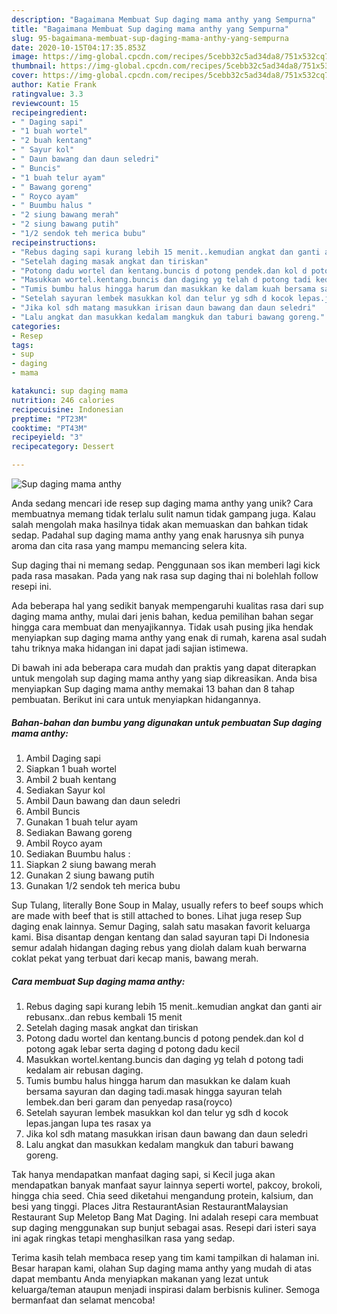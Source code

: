 ```yaml
---
description: "Bagaimana Membuat Sup daging mama anthy yang Sempurna"
title: "Bagaimana Membuat Sup daging mama anthy yang Sempurna"
slug: 95-bagaimana-membuat-sup-daging-mama-anthy-yang-sempurna
date: 2020-10-15T04:17:35.853Z
image: https://img-global.cpcdn.com/recipes/5cebb32c5ad34da8/751x532cq70/sup-daging-mama-anthy-foto-resep-utama.jpg
thumbnail: https://img-global.cpcdn.com/recipes/5cebb32c5ad34da8/751x532cq70/sup-daging-mama-anthy-foto-resep-utama.jpg
cover: https://img-global.cpcdn.com/recipes/5cebb32c5ad34da8/751x532cq70/sup-daging-mama-anthy-foto-resep-utama.jpg
author: Katie Frank
ratingvalue: 3.3
reviewcount: 15
recipeingredient:
- " Daging sapi"
- "1 buah wortel"
- "2 buah kentang"
- " Sayur kol"
- " Daun bawang dan daun seledri"
- " Buncis"
- "1 buah telur ayam"
- " Bawang goreng"
- " Royco ayam"
- " Buumbu halus "
- "2 siung bawang merah"
- "2 siung bawang putih"
- "1/2 sendok teh merica bubu"
recipeinstructions:
- "Rebus daging sapi kurang lebih 15 menit..kemudian angkat dan ganti air rebusanx..dan rebus kembali 15 menit"
- "Setelah daging masak angkat dan tiriskan"
- "Potong dadu wortel dan kentang.buncis d potong pendek.dan kol d potong agak lebar serta daging d potong dadu kecil"
- "Masukkan wortel.kentang.buncis dan daging yg telah d potong tadi kedalam air rebusan daging."
- "Tumis bumbu halus hingga harum dan masukkan ke dalam kuah bersama sayuran dan daging tadi.masak hingga sayuran telah lembek.dan beri garam dan penyedap rasa(royco)"
- "Setelah sayuran lembek masukkan kol dan telur yg sdh d kocok lepas.jangan lupa tes rasax ya"
- "Jika kol sdh matang masukkan irisan daun bawang dan daun seledri"
- "Lalu angkat dan masukkan kedalam mangkuk dan taburi bawang goreng."
categories:
- Resep
tags:
- sup
- daging
- mama

katakunci: sup daging mama 
nutrition: 246 calories
recipecuisine: Indonesian
preptime: "PT23M"
cooktime: "PT43M"
recipeyield: "3"
recipecategory: Dessert

---
```



![Sup daging mama anthy](https://img-global.cpcdn.com/recipes/5cebb32c5ad34da8/751x532cq70/sup-daging-mama-anthy-foto-resep-utama.jpg)

Anda sedang mencari ide resep sup daging mama anthy yang unik? Cara membuatnya memang tidak terlalu sulit namun tidak gampang juga. Kalau salah mengolah maka hasilnya tidak akan memuaskan dan bahkan tidak sedap. Padahal sup daging mama anthy yang enak harusnya sih punya aroma dan cita rasa yang mampu memancing selera kita.

Sup daging thai ni memang sedap. Penggunaan sos ikan memberi lagi kick pada rasa masakan. Pada yang nak rasa sup daging thai ni bolehlah follow resepi ini.

Ada beberapa hal yang sedikit banyak mempengaruhi kualitas rasa dari sup daging mama anthy, mulai dari jenis bahan, kedua pemilihan bahan segar hingga cara membuat dan menyajikannya. Tidak usah pusing jika hendak menyiapkan sup daging mama anthy yang enak di rumah, karena asal sudah tahu triknya maka hidangan ini dapat jadi sajian istimewa.


Di bawah ini ada beberapa cara mudah dan praktis yang dapat diterapkan untuk mengolah sup daging mama anthy yang siap dikreasikan. Anda bisa menyiapkan Sup daging mama anthy memakai 13 bahan dan 8 tahap pembuatan. Berikut ini cara untuk menyiapkan hidangannya.

<!--inarticleads1-->

##### Bahan-bahan dan bumbu yang digunakan untuk pembuatan Sup daging mama anthy:

1. Ambil  Daging sapi
1. Siapkan 1 buah wortel
1. Ambil 2 buah kentang
1. Sediakan  Sayur kol
1. Ambil  Daun bawang dan daun seledri
1. Ambil  Buncis
1. Gunakan 1 buah telur ayam
1. Sediakan  Bawang goreng
1. Ambil  Royco ayam
1. Sediakan  Buumbu halus :
1. Siapkan 2 siung bawang merah
1. Gunakan 2 siung bawang putih
1. Gunakan 1/2 sendok teh merica bubu


Sup Tulang, literally Bone Soup in Malay, usually refers to beef soups which are made with beef that is still attached to bones. Lihat juga resep Sup daging enak lainnya. Semur Daging, salah satu masakan favorit keluarga kami. Bisa disantap dengan kentang dan salad sayuran tapi Di Indonesia semur adalah hidangan daging rebus yang diolah dalam kuah berwarna coklat pekat yang terbuat dari kecap manis, bawang merah. 

<!--inarticleads2-->

##### Cara membuat Sup daging mama anthy:

1. Rebus daging sapi kurang lebih 15 menit..kemudian angkat dan ganti air rebusanx..dan rebus kembali 15 menit
1. Setelah daging masak angkat dan tiriskan
1. Potong dadu wortel dan kentang.buncis d potong pendek.dan kol d potong agak lebar serta daging d potong dadu kecil
1. Masukkan wortel.kentang.buncis dan daging yg telah d potong tadi kedalam air rebusan daging.
1. Tumis bumbu halus hingga harum dan masukkan ke dalam kuah bersama sayuran dan daging tadi.masak hingga sayuran telah lembek.dan beri garam dan penyedap rasa(royco)
1. Setelah sayuran lembek masukkan kol dan telur yg sdh d kocok lepas.jangan lupa tes rasax ya
1. Jika kol sdh matang masukkan irisan daun bawang dan daun seledri
1. Lalu angkat dan masukkan kedalam mangkuk dan taburi bawang goreng.


Tak hanya mendapatkan manfaat daging sapi, si Kecil juga akan mendapatkan banyak manfaat sayur lainnya seperti wortel, pakcoy, brokoli, hingga chia seed. Chia seed diketahui mengandung protein, kalsium, dan besi yang tinggi. Places Jitra RestaurantAsian RestaurantMalaysian Restaurant Sup Meletop Bang Mat Daging. Ini adalah resepi cara membuat sup daging menggunakan sup bunjut sebagai asas. Resepi dari isteri saya ini agak ringkas tetapi menghasilkan rasa yang sedap. 

Terima kasih telah membaca resep yang tim kami tampilkan di halaman ini. Besar harapan kami, olahan Sup daging mama anthy yang mudah di atas dapat membantu Anda menyiapkan makanan yang lezat untuk keluarga/teman ataupun menjadi inspirasi dalam berbisnis kuliner. Semoga bermanfaat dan selamat mencoba!
